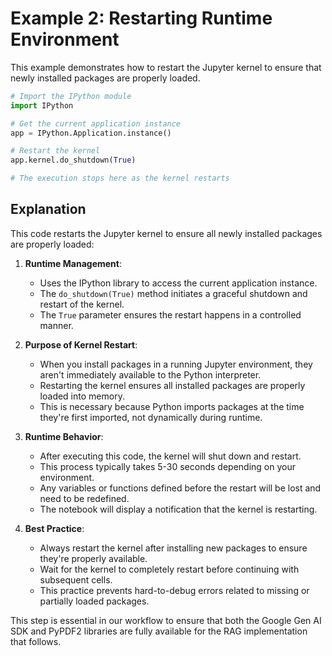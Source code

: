 # Example 2: Restarting Runtime Environment

This example demonstrates how to restart the Jupyter kernel to ensure that newly installed packages are properly loaded.

```python
# Import the IPython module
import IPython

# Get the current application instance
app = IPython.Application.instance()

# Restart the kernel
app.kernel.do_shutdown(True)

# The execution stops here as the kernel restarts
```

## Explanation

This code restarts the Jupyter kernel to ensure all newly installed packages are properly loaded:

1. **Runtime Management**:

   - Uses the IPython library to access the current application instance.
   - The `do_shutdown(True)` method initiates a graceful shutdown and restart of the kernel.
   - The `True` parameter ensures the restart happens in a controlled manner.

2. **Purpose of Kernel Restart**:

   - When you install packages in a running Jupyter environment, they aren't immediately available to the Python interpreter.
   - Restarting the kernel ensures all installed packages are properly loaded into memory.
   - This is necessary because Python imports packages at the time they're first imported, not dynamically during runtime.

3. **Runtime Behavior**:

   - After executing this code, the kernel will shut down and restart.
   - This process typically takes 5-30 seconds depending on your environment.
   - Any variables or functions defined before the restart will be lost and need to be redefined.
   - The notebook will display a notification that the kernel is restarting.

4. **Best Practice**:

   - Always restart the kernel after installing new packages to ensure they're properly available.
   - Wait for the kernel to completely restart before continuing with subsequent cells.
   - This practice prevents hard-to-debug errors related to missing or partially loaded packages.

This step is essential in our workflow to ensure that both the Google Gen AI SDK and PyPDF2 libraries are fully available for the RAG implementation that follows.
